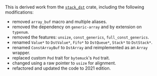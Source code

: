 This is derived work from the
[`stack_dst`](https://crates.io/crates/stack_dst/0.8.1) crate,
including the following modifications:

- removed `array_buf` macro and multiple aliases.
- removed the dependency on `generic-array` and by extension on `typenum`.
- removed the features: `unsize`, `const_generics`, `full_const_generics`.
- renamed `Value*` to `DstValue*`, `Fifo*` to `DstQueue*`, `Stack*` to `DstStack*`.
- renamed `ConstArrayBuf` to `DstArray` and reimplemented as an `Array` wrapper.
- replaced custom `Pod` trait for `bytemuck`'s `Pod` trait.
- changed using a raw pointer to `usize` for alignment.
- refactored and updated the code to 2021 edition.

